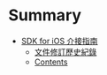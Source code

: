 # Summary

* [SDK for iOS 介接指南](README.md)
   * [文件修訂歷史紀錄](chap1/history.md)
   * [Contents](chap1/contentsmd.md/contentsmdmdmd.md)

